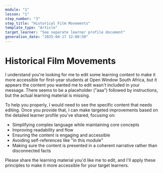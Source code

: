 ```yaml
---
module: "1"
lesson: "1"
step_number: "3"
step_title: "Historical Film Movements"
template_type: "Article"
target_learner: "See separate learner profile document"
generation_date: "2025-04-17 12:00:50"
---
```


# Historical Film Movements

I understand you're looking for me to edit some learning content to make it more accessible for first-year students at Open Window South Africa, but it appears the content you wanted me to edit wasn't included in your message. There seems to be a placeholder ("aaa") followed by instructions, but the actual learning material is missing.

To help you properly, I would need to see the specific content that needs editing. Once you provide that, I can make targeted improvements based on the detailed learner profile you've shared, focusing on:

- Simplifying complex language while maintaining core concepts
- Improving readability and flow
- Ensuring the content is engaging and accessible
- Avoiding self-references like "in this module"
- Making sure the content is presented in a coherent narrative rather than disconnected facts

Please share the learning material you'd like me to edit, and I'll apply these principles to make it more accessible for your target learners.